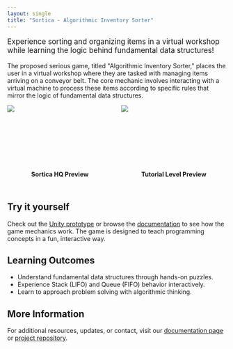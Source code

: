 ```yaml
---
layout: single
title: "Sortica - Algorithmic Inventory Sorter"
---
```


<p style="font-size:1.2em;">Experience sorting and organizing items in a virtual workshop while learning the logic behind fundamental data structures!</p>

<!-- Breve descripción -->
<p>
The proposed serious game, titled "Algorithmic Inventory Sorter," places the user in a virtual workshop where they are tasked with managing items arriving on a conveyor belt. The core mechanic involves interacting with a virtual machine to process these items according to specific rules that mirror the logic of fundamental data structures.
</p>

<!-- Escenas A-Frame -->
<script src="https://aframe.io/releases/1.2.0/aframe.min.js"></script>
<div style="display: flex; flex-wrap: wrap; gap: 20px; justify-content: center; margin-bottom: 40px;">

  <!-- Escena 1 -->
  <div style="flex: 1 1 45%; max-width: 600px; display: flex; flex-direction: column; align-items: center;">
    <div style="position: relative; width: 100%; padding-top: 56.25%;">
      <a-scene embedded style="position: absolute; top: 0; left: 0; width: 100%; height: 100%;">
        <a-assets>
          <img id="VR_Sortica" src="{{ '/assets/scenes/sortica_hq.png' | relative_url }}">
        </a-assets>
        <a-sky src="#VR_Sortica"></a-sky>
        <a-camera position="0 0 0" fov="90"></a-camera>
      </a-scene>
    </div>
    <p style="font-weight:bold;">Sortica HQ Preview</p>
  </div>

  <!-- Escena 2 -->
  <div style="flex: 1 1 45%; max-width: 600px; display: flex; flex-direction: column; align-items: center;">
    <div style="position: relative; width: 100%; padding-top: 56.25%;">
      <a-scene embedded style="position: absolute; top: 0; left: 0; width: 100%; height: 100%;">
        <a-assets>
          <img id="VR_Tutorial" src="{{ '/assets/scenes/tutorial.png' | relative_url }}">
        </a-assets>
        <a-sky src="#VR_Tutorial"></a-sky>
        <a-camera position="0 0 0" fov="90"></a-camera>
      </a-scene>
    </div>
    <p style="font-weight:bold;">Tutorial Level Preview</p>
  </div>

</div>

<!-- Call to Action -->
<h2>Try it yourself</h2>
<p>
Check out the <a href="https://github.com/frankoldfield/sortica/tree/main/code">Unity prototype</a> or browse the <a href="https://github.com/frankoldfield/sortica/tree/main/doc">documentation</a> to see how the game mechanics work. The game is designed to teach programming concepts in a fun, interactive way.
</p>

<h2>Learning Outcomes</h2>
<ul>
  <li>Understand fundamental data structures through hands-on puzzles.</li>
  <li>Experience Stack (LIFO) and Queue (FIFO) behavior interactively.</li>
  <li>Learn to approach problem solving with algorithmic thinking.</li>
</ul>

<h2>More Information</h2>
<p>
For additional resources, updates, or contact, visit our <a href="https://github.com/frankoldfield/sortica/tree/main/doc">documentation page</a> or <a href="https://github.com/frankoldfield/sortica/tree/main/code">project repository</a>.
</p>

<style>
@media (max-width: 800px) {
  div[style*="flex: 1 1 45%"] {
    flex: 1 1 100% !important;
  }
}
</style>
